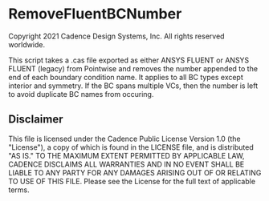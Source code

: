 # RemoveFluentBCNumber
Copyright 2021 Cadence Design Systems, Inc. All rights reserved worldwide.

This script takes a .cas file exported as either ANSYS FLUENT or ANSYS FLUENT (legacy) from Pointwise and removes the number appended to the end of each boundary condition name. It applies to all BC types except interior and symmetry. If the BC spans multiple VCs, then the number is left to avoid duplicate BC names from occuring. 

## Disclaimer
This file is licensed under the Cadence Public License Version 1.0 (the "License"), a copy of which is found in the LICENSE file, and is distributed "AS IS." 
TO THE MAXIMUM EXTENT PERMITTED BY APPLICABLE LAW, CADENCE DISCLAIMS ALL WARRANTIES AND IN NO EVENT SHALL BE LIABLE TO ANY PARTY FOR ANY DAMAGES ARISING OUT OF OR RELATING TO USE OF THIS FILE. 
Please see the License for the full text of applicable terms.
